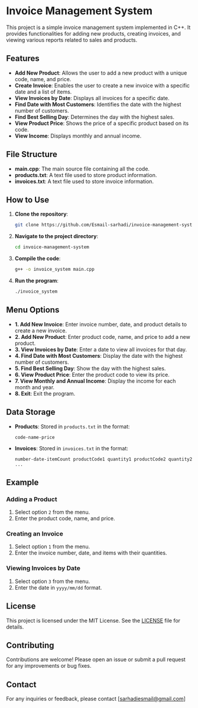 
# Invoice Management System

This project is a simple invoice management system implemented in C++. It provides functionalities for adding new products, creating invoices, and viewing various reports related to sales and products.

## Features

- **Add New Product**: Allows the user to add a new product with a unique code, name, and price.
- **Create Invoice**: Enables the user to create a new invoice with a specific date and a list of items.
- **View Invoices by Date**: Displays all invoices for a specific date.
- **Find Date with Most Customers**: Identifies the date with the highest number of customers.
- **Find Best Selling Day**: Determines the day with the highest sales.
- **View Product Price**: Shows the price of a specific product based on its code.
- **View Income**: Displays monthly and annual income.

## File Structure

- **main.cpp**: The main source file containing all the code.
- **products.txt**: A text file used to store product information.
- **invoices.txt**: A text file used to store invoice information.

## How to Use

1. **Clone the repository**:
    ```sh
    git clone https://github.com/Esmail-sarhadi/invoice-management-system.git
    ```

2. **Navigate to the project directory**:
    ```sh
    cd invoice-management-system
    ```

3. **Compile the code**:
    ```sh
    g++ -o invoice_system main.cpp
    ```

4. **Run the program**:
    ```sh
    ./invoice_system
    ```

## Menu Options

- **1. Add New Invoice**: Enter invoice number, date, and product details to create a new invoice.
- **2. Add New Product**: Enter product code, name, and price to add a new product.
- **3. View Invoices by Date**: Enter a date to view all invoices for that day.
- **4. Find Date with Most Customers**: Display the date with the highest number of customers.
- **5. Find Best Selling Day**: Show the day with the highest sales.
- **6. View Product Price**: Enter the product code to view its price.
- **7. View Monthly and Annual Income**: Display the income for each month and year.
- **8. Exit**: Exit the program.

## Data Storage

- **Products**: Stored in `products.txt` in the format:
    ```
    code-name-price
    ```
- **Invoices**: Stored in `invoices.txt` in the format:
    ```
    number-date-itemCount productCode1 quantity1 productCode2 quantity2 ...
    ```

## Example

### Adding a Product

1. Select option `2` from the menu.
2. Enter the product code, name, and price.

### Creating an Invoice

1. Select option `1` from the menu.
2. Enter the invoice number, date, and items with their quantities.

### Viewing Invoices by Date

1. Select option `3` from the menu.
2. Enter the date in `yyyy/mm/dd` format.

## License

This project is licensed under the MIT License. See the [LICENSE](LICENSE) file for details.

## Contributing

Contributions are welcome! Please open an issue or submit a pull request for any improvements or bug fixes.

## Contact

For any inquiries or feedback, please contact [sarhadiesmail@gmail.com]
